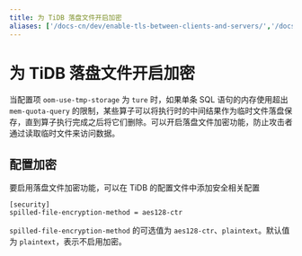 ```yaml
---
title: 为 TiDB 落盘文件开启加密
aliases: ['/docs-cn/dev/enable-tls-between-clients-and-servers/','/docs-cn/dev/how-to/secure/enable-tls-clients/','/docs-cn/dev/encrypted-connections-with-tls-protocols/','/docs-cn/dev/enable-tls-between-clients/']
---
```


# 为 TiDB 落盘文件开启加密

当配置项 `oom-use-tmp-storage` 为 `ture` 时，如果单条 SQL 语句的内存使用超出 `mem-quota-query` 的限制，某些算子可以将执行时的中间结果作为临时文件落盘保存，直到算子执行完成之后将它们删除。可以开启落盘文件加密功能，防止攻击者通过读取临时文件来访问数据。

## 配置加密

要启用落盘文件加密功能，可以在 TiDB 的配置文件中添加安全相关配置

```
[security]
spilled-file-encryption-method = aes128-ctr
```

`spilled-file-encryption-method` 的可选值为 `aes128-ctr`、`plaintext`。默认值为 `plaintext`，表示不启用加密。
